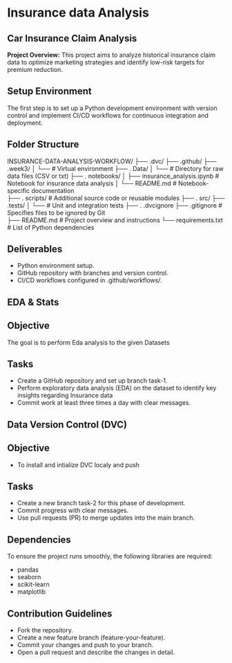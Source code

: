 # Insurance data Analysis

## Car Insurance Claim Analysis

**Project Overview:**
This project aims to analyze historical insurance claim data to optimize marketing strategies and identify low-risk targets for premium reduction.

## Setup Environment
The first step is to set up a Python development environment with version control and implement CI/CD workflows for continuous integration and deployment.
## Folder Structure 

INSURANCE-DATA-ANALYSIS-WORKFLOW/ 
├── .dvc/ 
├── .github/
├── .week3/
│ └── # Virtual environment
├── . Data/
│ └── # Directory for raw data files (CSV or txt)
├── . notebooks/
│   ├── insurance_analysis.ipynb  # Notebook for insurance data analysis
│   └── README.md  # Notebook-specific documentation  
├── . scripts/ # Additional source code or reusable modules 
├── . src/
├── .tests/
│   └── # Unit and integration tests 
├── . .dvcignore 
├── .gitignore # Specifies files to be ignored by Git  
├── README.md # Project overview and instructions
└── requirements.txt # List of Python dependencies

## Deliverables
- Python environment setup.
- GitHub repository with branches and version control.
- CI/CD workflows configured in .github/workflows/.

## EDA & Stats

## Objective
The goal is to perform Eda analysis to the given Datasets

## Tasks
- Create a GitHub repository and set up branch task-1.
- Perform exploratory data analysis (EDA) on the dataset to identify key insights regarding Insurance data
- Commit work at least three times a day with clear messages.

## Data Version Control (DVC)
## Objective
- To install and intialize DVC localy and push

## Tasks
- Create a new branch task-2 for this phase of development.
- Commit progress with clear messages.
- Use pull requests (PR) to merge updates into the main branch.

## Dependencies
To ensure the project runs smoothly, the following libraries are required:
- pandas
- seaborn
- scikit-learn
- matplotlib

## Contribution Guidelines
- Fork the repository.
- Create a new feature branch (feature-your-feature).
- Commit your changes and push to your branch.
- Open a pull request and describe the changes in detail.